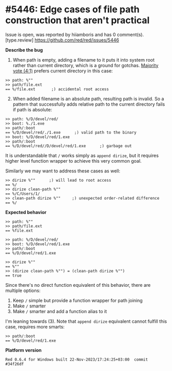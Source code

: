 
#5446: Edge cases of file path construction that aren't practical
================================================================================
Issue is open, was reported by hiiamboris and has 0 comment(s).
[type.review]
<https://github.com/red/red/issues/5446>

**Describe the bug**

1. When path is empty, adding a filename to it puts it into system root rather than current directory, which is a ground for gotchas. [Majority vote (4:1)](https://matrix.to/#/%23red_bugs%3Agitter.im/%24n25AdHngNZjiHZ7cJojL4rlyk3guiT7chlrMeLV7lOg?via=tchncs.de&via=gitter.im&via=matrix.org&via=nitro.chat) prefers current directory in this case:
```
>> path: %""
>> path/file.ext
== %/file.ext       ;) accidental root access
```
2. When added filename is an absolute path, resulting path is invalid. So a pattern that successfully adds relative path to the current directory fails if path is absolute:
```
>> path: %/D/devel/red/
>> boot: %./1.exe
>> path/:boot
== %/D/devel/red/./1.exe      ;) valid path to the binary
>> boot: %/D/devel/red/1.exe
>> path/:boot
== %/D/devel/red//D/devel/red/1.exe      ;) garbage out
```
It is understandable that `/` works simply as `append dirize`, but it requires higher level function wrapper to achieve this very common goal.

Similarly we may want to address these cases as well:
```
>> dirize %""      ;) will lead to root access
== %/
>> dirize clean-path %""
== %/C/Users/1/
>> clean-path dirize %""     ;) unexpected order-related difference
== %/
```

**Expected behavior**

```
>> path: %""
>> path/file.ext
== %file.ext

>> path: %/D/devel/red/
>> boot: %/D/devel/red/1.exe
>> path/:boot
== %/D/devel/red/1.exe

>> dirize %""
== %""
>> (dirize clean-path %"") = (clean-path dirize %"")
== true
```

Since there's no direct function equivalent of this behavior, there are multiple options:
1. Keep `/` simple but provide a function wrapper for path joining
2. Make `/` smarter
3. Make `/` smarter and add a function alias to it

I'm leaning towards (3). Note that `append dirize` equivalent cannot fulfill this case, requires more smarts:
```
>> path/:boot
== %/D/devel/red/1.exe
```

**Platform version**

`Red 0.6.4 for Windows built 22-Nov-2023/17:24:25+03:00  commit #34f26df`


